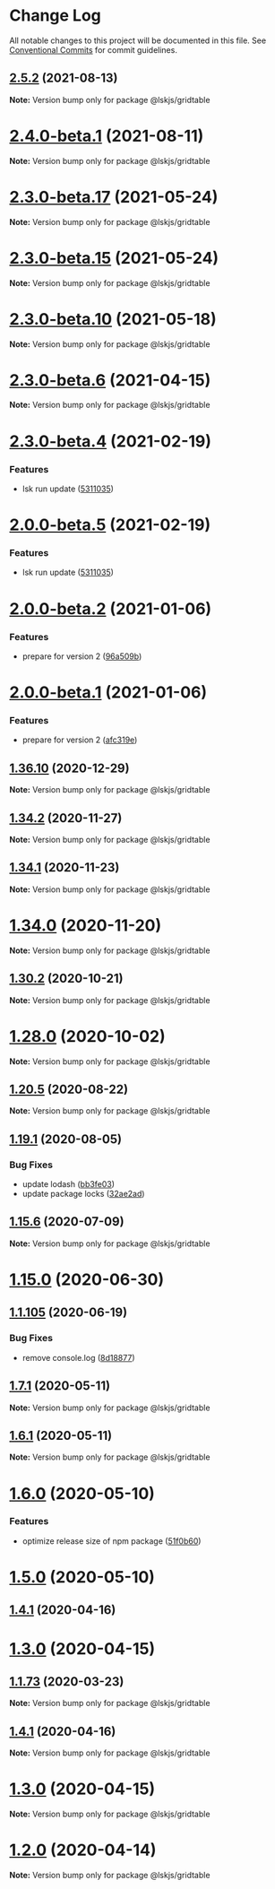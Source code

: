 # Change Log

All notable changes to this project will be documented in this file.
See [Conventional Commits](https://conventionalcommits.org) for commit guidelines.

## [2.5.2](https://github.com/lskjs/ux/compare/v2.5.1...v2.5.2) (2021-08-13)

**Note:** Version bump only for package @lskjs/gridtable





# [2.4.0-beta.1](https://github.com/lskjs/ux/compare/v2.3.0-beta.29...v2.4.0-beta.1) (2021-08-11)

**Note:** Version bump only for package @lskjs/gridtable





# [2.3.0-beta.17](https://github.com/lskjs/ux/tree/master/packages/gridtable/compare/v2.3.0-beta.15...v2.3.0-beta.17) (2021-05-24)

**Note:** Version bump only for package @lskjs/gridtable





# [2.3.0-beta.15](https://github.com/lskjs/ux/tree/master/packages/gridtable/compare/v2.3.0-beta.13...v2.3.0-beta.15) (2021-05-24)

**Note:** Version bump only for package @lskjs/gridtable





# [2.3.0-beta.10](https://github.com/lskjs/ux/tree/master/packages/gridtable/compare/v2.3.0-beta.9...v2.3.0-beta.10) (2021-05-18)

**Note:** Version bump only for package @lskjs/gridtable





# [2.3.0-beta.6](https://github.com/lskjs/ux/tree/master/packages/gridtable/compare/v2.3.0-beta.4...v2.3.0-beta.6) (2021-04-15)

**Note:** Version bump only for package @lskjs/gridtable





# [2.3.0-beta.4](https://github.com/lskjs/ux/tree/master/packages/gridtable/compare/v2.0.0-beta.4...v2.3.0-beta.4) (2021-02-19)


### Features

* lsk run update ([5311035](https://github.com/lskjs/ux/tree/master/packages/gridtable/commit/5311035a4a997dba9a2c4c5f10b9e46991756118))





# [2.0.0-beta.5](https://github.com/lskjs/ux/tree/master/packages/gridtable/compare/v2.0.0-beta.4...v2.0.0-beta.5) (2021-02-19)


### Features

* lsk run update ([5311035](https://github.com/lskjs/ux/tree/master/packages/gridtable/commit/5311035a4a997dba9a2c4c5f10b9e46991756118))





# [2.0.0-beta.2](https://github.com/lskjs/ux/tree/master/packages/gridtable/compare/v2.0.0-beta.1...v2.0.0-beta.2) (2021-01-06)


### Features

* prepare for version 2 ([96a509b](https://github.com/lskjs/ux/tree/master/packages/gridtable/commit/96a509ba00518803fe27868f19d329561aeaa650))





# [2.0.0-beta.1](https://github.com/lskjs/ux/tree/master/packages/gridtable/compare/v1.36.10...v2.0.0-beta.1) (2021-01-06)


### Features

* prepare for version 2 ([afc319e](https://github.com/lskjs/ux/tree/master/packages/gridtable/commit/afc319ec7bb9f1d4236ad02e951f295f6d79a3e9))





## [1.36.10](https://github.com/lskjs/ux/tree/master/packages/gridtable/compare/v1.36.9...v1.36.10) (2020-12-29)

**Note:** Version bump only for package @lskjs/gridtable





## [1.34.2](https://github.com/lskjs/ux/tree/master/packages/gridtable/compare/v1.34.1...v1.34.2) (2020-11-27)

**Note:** Version bump only for package @lskjs/gridtable





## [1.34.1](https://github.com/lskjs/ux/tree/master/packages/gridtable/compare/v1.34.0...v1.34.1) (2020-11-23)

**Note:** Version bump only for package @lskjs/gridtable





# [1.34.0](https://github.com/lskjs/ux/tree/master/packages/gridtable/compare/v1.33.0...v1.34.0) (2020-11-20)

**Note:** Version bump only for package @lskjs/gridtable





## [1.30.2](https://github.com/lskjs/ux/tree/master/packages/gridtable/compare/v1.30.1...v1.30.2) (2020-10-21)

**Note:** Version bump only for package @lskjs/gridtable





# [1.28.0](https://github.com/lskjs/ux/tree/master/packages/gridtable/compare/v1.27.4...v1.28.0) (2020-10-02)

**Note:** Version bump only for package @lskjs/gridtable





## [1.20.5](https://github.com/lskjs/ux/tree/master/packages/gridtable/compare/v1.20.4...v1.20.5) (2020-08-22)

**Note:** Version bump only for package @lskjs/gridtable





## [1.19.1](https://github.com/lskjs/ux/tree/master/packages/gridtable/compare/v1.19.0...v1.19.1) (2020-08-05)


### Bug Fixes

* update lodash ([bb3fe03](https://github.com/lskjs/ux/tree/master/packages/gridtable/commit/bb3fe03a1cacfe5599b406aeb6141a5d127a9d74))
* update package locks ([32ae2ad](https://github.com/lskjs/ux/tree/master/packages/gridtable/commit/32ae2ad9cfd0d1024ecc610f046acc8b01997ff2))





## [1.15.6](https://github.com/lskjs/ux/tree/master/packages/gridtable/compare/v1.15.5...v1.15.6) (2020-07-09)

**Note:** Version bump only for package @lskjs/gridtable





# [1.15.0](https://github.com/lskjs/ux/tree/master/packages/gridtable/compare/v1.14.0...v1.15.0) (2020-06-30)



## [1.1.105](https://github.com/lskjs/ux/tree/master/packages/gridtable/compare/v1.11.0...v1.1.105) (2020-06-19)


### Bug Fixes

* remove console.log ([8d18877](https://github.com/lskjs/ux/tree/master/packages/gridtable/commit/8d18877b60caaa90f020d96a5a79fd6cfe184236))





## [1.7.1](https://github.com/lskjs/ux/tree/master/packages/gridtable/compare/v1.6.1...v1.7.1) (2020-05-11)

**Note:** Version bump only for package @lskjs/gridtable





## [1.6.1](https://github.com/lskjs/ux/tree/master/packages/gridtable/compare/v1.6.0...v1.6.1) (2020-05-11)

**Note:** Version bump only for package @lskjs/gridtable





# [1.6.0](https://github.com/lskjs/ux/tree/master/packages/gridtable/compare/v1.5.0...v1.6.0) (2020-05-10)


### Features

* optimize release size of npm package ([51f0b60](https://github.com/lskjs/ux/tree/master/packages/gridtable/commit/51f0b60a4a471b0b1da9232105a4cf23b720ec8c))





# [1.5.0](https://github.com/lskjs/ux/tree/master/packages/gridtable/compare/v1.1.94...v1.5.0) (2020-05-10)



## [1.4.1](https://github.com/lskjs/ux/tree/master/packages/gridtable/compare/v1.4.0...v1.4.1) (2020-04-16)



# [1.3.0](https://github.com/lskjs/ux/tree/master/packages/gridtable/compare/v1.1.76...v1.3.0) (2020-04-15)



## [1.1.73](https://github.com/lskjs/ux/tree/master/packages/gridtable/compare/v1.1.72...v1.1.73) (2020-03-23)

**Note:** Version bump only for package @lskjs/gridtable





## [1.4.1](https://github.com/lskjs/ux/tree/master/packages/gridtable/compare/v1.4.0...v1.4.1) (2020-04-16)

**Note:** Version bump only for package @lskjs/gridtable





# [1.3.0](https://github.com/lskjs/ux/tree/master/packages/gridtable/compare/v1.1.76...v1.3.0) (2020-04-15)

**Note:** Version bump only for package @lskjs/gridtable





# [1.2.0](https://github.com/lskjs/ux/tree/master/packages/gridtable/compare/v1.1.76...v1.2.0) (2020-04-14)

**Note:** Version bump only for package @lskjs/gridtable
